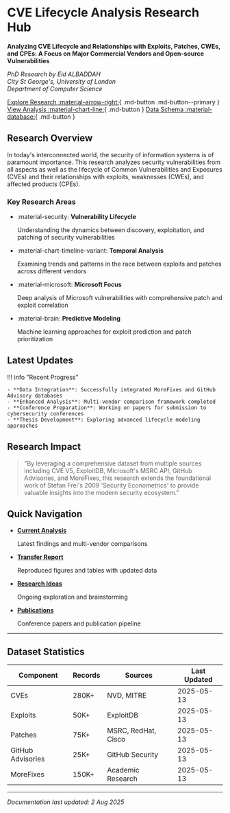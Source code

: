 # CVE Lifecycle Analysis Research Hub

<div class="hero-section" markdown>

**Analyzing CVE Lifecycle and Relationships with Exploits, Patches, CWEs, and CPEs: A Focus on Major Commercial Vendors and Open-source Vulnerabilities**

*PhD Research by Eid ALBADDAH*  
*City St George's, University of London*  
*Department of Computer Science*

[Explore Research :material-arrow-right:](research/){ .md-button .md-button--primary }
[View Analysis :material-chart-line:](analysis/){ .md-button }
[Data Schema :material-database:](data/){ .md-button }

</div>

## Research Overview

In today's interconnected world, the security of information systems is of paramount importance. This research analyzes security vulnerabilities from all aspects as well as the lifecycle of Common Vulnerabilities and Exposures (CVEs) and their relationships with exploits, weaknesses (CWEs), and affected products (CPEs).

### Key Research Areas

<div class="grid cards" markdown>

- :material-security: **Vulnerability Lifecycle**

    Understanding the dynamics between discovery, exploitation, and patching of security vulnerabilities

- :material-chart-timeline-variant: **Temporal Analysis**

    Examining trends and patterns in the race between exploits and patches across different vendors

- :material-microsoft: **Microsoft Focus**

    Deep analysis of Microsoft vulnerabilities with comprehensive patch and exploit correlation

- :material-brain: **Predictive Modeling**

    Machine learning approaches for exploit prediction and patch prioritization

</div>

## Latest Updates

!!! info "Recent Progress"
    
    - **Data Integration**: Successfully integrated MoreFixes and GitHub Advisory databases
    - **Enhanced Analysis**: Multi-vendor comparison framework completed
    - **Conference Preparation**: Working on papers for submission to cybersecurity conferences
    - **Thesis Development**: Exploring advanced lifecycle modeling approaches

## Research Impact

> "By leveraging a comprehensive dataset from multiple sources including CVE V5, ExploitDB, Microsoft's MSRC API, GitHub Advisories, and MoreFixes, this research extends the foundational work of Stefan Frei's 2009 'Security Econometrics' to provide valuable insights into the modern security ecosystem."

## Quick Navigation

<div class="grid cards" markdown>

- [**Current Analysis**](analysis/current/)

    Latest findings and multi-vendor comparisons

- [**Transfer Report**](analysis/transfer-report/)

    Reproduced figures and tables with updated data

- [**Research Ideas**](research/)

    Ongoing exploration and brainstorming

- [**Publications**](publications/)

    Conference papers and publication pipeline

</div>

---

## Dataset Statistics

| Component | Records | Sources | Last Updated |
|-----------|---------|---------|--------------|
| CVEs | 280K+ | NVD, MITRE | 2025-05-13 |
| Exploits | 50K+ | ExploitDB | 2025-05-13 |
| Patches | 75K+ | MSRC, RedHat, Cisco | 2025-05-13 |
| GitHub Advisories | 25K+ | GitHub Security | 2025-05-13 |
| MoreFixes | 150K+ | Academic Research | 2025-05-13 |

---

*Documentation last updated: 2 Aug 2025*
